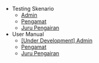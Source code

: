- Testing Skenario
    - [Admin](skenario/admin.md)
    - [Pengamat](skenario/pengamat.md)
    - [Juru Pengairan](skenario/juru.md)
- User Manual
    - [[Under Development] Admin](admin.md)
    - [Pengamat](pengamat.md)
    - [Juru Pengairan](juru.md)
